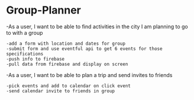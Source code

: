 # Group-Planner
-As a user, I want to be able to find activities in the city I am planning to go to with a group

    -add a form with location and dates for group
    -submit form and use eventful api to get 6 events for those specifications
    -push info to firebase
    -pull data from firebase and display on screen

-As a user, I want to be able to plan a trip and send invites to friends

    -pick events and add to calendar on click event
    -send calendar invite to friends in group